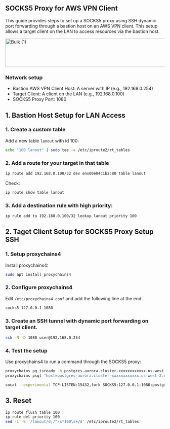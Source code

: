 ## SOCKS5 Proxy for AWS VPN Client
This guide provides steps to set up a SOCKS5 proxy using SSH dynamic port forwarding through a bastion host on an AWS VPN client. This setup allows a target client on the LAN to access resources via the bastion host.

<img width="855" height="90" alt="Bulk (1)" src="https://github.com/user-attachments/assets/e405796c-369f-45f0-92af-2058ca69a441" />

### Network setup
- Bastion AWS VPN Client Host: A server with IP (e.g., 192.168.0.254)
- Target Client: A client on the LAN (e.g., 192.168.0.100)
- SOCKS5 Proxy Port: 1080

## 1. Bastion Host Setup for LAN Access

### 1. Create a custom table
Add a new table `lanout` with id 100:

```bash
echo "100 lanout" | sudo tee -a /etc/iproute2/rt_tables
```

### 2. Add a route for your target in that table
```bash
ip route add 192.168.0.100/32 dev enx00e04c1b2c80 table lanout
```

Check:
```bash
ip route show table lanout
```

### 3. Add a destination rule with high priority:
```bash
ip rule add to 192.168.0.100/32 lookup lanout priority 100
```

## 2. Taget Client Setup for SOCKS5 Proxy Setup SSH

### 1. Setup proxychains4
Install proxychains4:

```bash
sudo apt install proxychains4
```

### 2. Configure proxychains4
Edit `/etc/proxychains4.conf` and add the following line at the end:

```bash
socks5 127.0.0.1 1080
```

### 3. Create an SSH tunnel with dynamic port forwarding on target client.

```bash
ssh -N -D 1080 user@192.168.0.254
```

### 4. Test the setup
Use proxychains4 to run a command through the SOCKS5 proxy:
```bash
proxychains pg_isready -h postgres-aurora.cluster-xxxxxxxxxxxx.us-west-2.rds.amazonaws.com -p 5432 -t 5
proxychains psql "host=postgres-aurora.cluster-xxxxxxxxxxxx.us-west-2.rds.amazonaws.com  port=5432 dbname=postgres user=admin"
```

```bash
socat --experimental TCP-LISTEN:15432,fork SOCKS5:127.0.0.1:1080:postgres-aurora.cluster-xxxxxxxxxxxx.us-west-2.rds.amazonaws.com:5432
```

## 3. Reset
```bash
ip route flush table 100
ip rule del priority 100
sed -i -E '/lanout/d;/^\s*100\s+/d' /etc/iproute2/rt_tables
```
